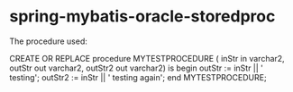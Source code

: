 # spring-mybatis-oracle-storedproc
The procedure used:

CREATE OR REPLACE procedure MYTESTPROCEDURE
( inStr in varchar2, outStr out varchar2, outStr2 out varchar2)
is
begin 
outStr := inStr || ' testing';
outStr2 := inStr || ' testing again';
end MYTESTPROCEDURE;
